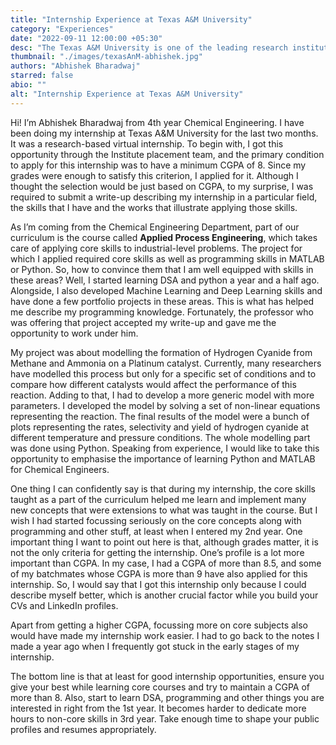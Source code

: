 ```yaml
---
title: "Internship Experience at Texas A&M University"
category: "Experiences"
date: "2022-09-11 12:00:00 +05:30"
desc: "The Texas A&M University is one of the leading research institutions having the largest student body in the United States. Join Abhishek as he narrates his experience as a research intern at this prestigious institution."
thumbnail: "./images/texasAnM-abhishek.jpg"
authors: "Abhishek Bharadwaj"
starred: false
abio: ""
alt: "Internship Experience at Texas A&M University"
---
```


Hi! I’m Abhishek Bharadwaj from 4th year Chemical Engineering. I have been doing my internship at Texas A&M University for the last two months. It was a research-based virtual internship. To begin with, I got this opportunity through the Institute placement team, and the primary condition to apply for this internship was to have a minimum CGPA of 8. Since my grades were enough to satisfy this criterion, I applied for it.  Although I thought the selection would be just based on CGPA, to my surprise, I was required to submit a write-up describing my internship in a particular field, the skills that I have and the works that illustrate applying those skills.                   

As I’m coming from the Chemical Engineering Department, part of our curriculum is the course called **Applied Process Engineering**, which takes care of applying core skills to industrial-level problems. The project for which I applied required core skills as well as programming skills in MATLAB or Python. So, how to convince them that I am well equipped with skills in these areas? Well, I started learning DSA and python a year and a half ago. Alongside, I also developed Machine Learning and Deep Learning skills and have done a few portfolio projects in these areas. This is what has helped me describe my programming knowledge. Fortunately, the professor who was offering that project accepted my write-up and gave me the opportunity to work under him.                

My project was about modelling the formation of Hydrogen Cyanide from Methane and Ammonia on a Platinum catalyst. Currently, many researchers have modelled this process but only for a specific set of conditions and to compare how different catalysts would affect the performance of this reaction. Adding to that, I had to develop a more generic model with more parameters. I developed the model by solving a set of non-linear equations representing the reaction. The final results of the model were a bunch of plots representing the rates, selectivity and yield of hydrogen cyanide at different temperature and pressure conditions. The whole modelling part was done using Python. Speaking from experience, I would like to take this opportunity to emphasise the importance of learning Python and MATLAB for Chemical Engineers.               

One thing I can confidently say is that during my internship, the core skills taught as a part of the curriculum helped me learn and implement many new concepts that were extensions to what was taught in the course. But I wish I had started focussing seriously on the core concepts along with programming and other stuff, at least when I entered my 2nd year. One important thing I want to point out here is that, although grades matter, it is not the only criteria for getting the internship. One’s profile is a lot more important than CGPA. In my case, I had a CGPA of more than 8.5, and some of my batchmates whose CGPA is more than 9 have also applied for this internship. So, I would say that I got this internship only because I could describe myself better, which is another crucial factor while you build your CVs and LinkedIn profiles.              

Apart from getting a higher CGPA, focussing more on core subjects also would have made my internship work easier. I had to go back to the notes I made a year ago when I frequently got stuck in the early stages of my internship.            

The bottom line is that at least for good internship opportunities, ensure you give your best while learning core courses and try to maintain a CGPA of more than 8. Also, start to learn DSA, programming and other things you are interested in right from the 1st year. It becomes harder to dedicate more hours to non-core skills in 3rd year. Take enough time to shape your public profiles and resumes appropriately.                        
